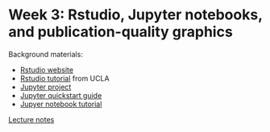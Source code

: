 # Week 3: Rstudio, Jupyter notebooks, and publication-quality graphics

Background materials:

* [Rstudio website](https://www.rstudio.com/)
* [Rstudio tutorial](http://web.cs.ucla.edu/~gulzar/rstudio/basic-tutorial.html) from UCLA
* [Jupyter project](http://jupyter.org/)
* [Jupyter quickstart guide](https://jupyter-notebook-beginner-guide.readthedocs.io/en/latest/)
* [Jupyer notebook tutorial](https://www.datacamp.com/community/tutorials/tutorial-jupyter-notebook)

[Lecture notes](LabNotebooks.html)

